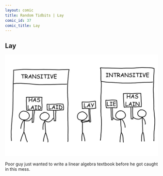 ```yaml
---
layout: comic
title: Random Tidbits | Lay
comic_id: 37
comic_title: Lay
---
```


## Lay

<img id="img37" class="img-fluid" src="/assets/images/37.png">

Poor guy just wanted to write a linear algebra textbook before he got caught in this mess.
